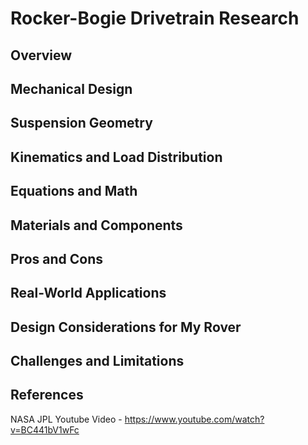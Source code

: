 
# Rocker-Bogie Drivetrain Research

## Overview


## Mechanical Design


## Suspension Geometry


## Kinematics and Load Distribution


## Equations and Math


## Materials and Components


## Pros and Cons


## Real-World Applications


## Design Considerations for My Rover


## Challenges and Limitations


## References
NASA JPL Youtube Video - https://www.youtube.com/watch?v=BC441bV1wFc
